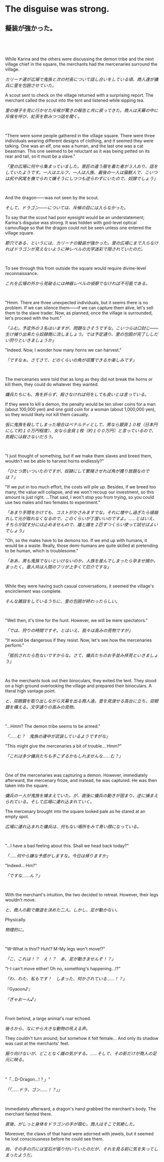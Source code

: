 # The disguise was strong.

## 擬装が強かった。

&nbsp;

&nbsp;

While Karina and the others were discussing the demon tribe and the next village chief in the square, the merchants had the mercenaries surround the village.

*カリーナ達が広場で鬼族と次の村長について話し合いをしている頃、商人達が傭兵に里を包囲させていた。*

A scout sent to check on the village returned with a surprising report. The merchant called the scout into the tent and listened while sipping tea.

*里の様子を見に行かせた斥候が驚きの報告と共に戻ってきた。商人は天幕の中に斥候を呼び、紅茶を飲みつつ話を聞く。*

&nbsp;

"There were some people gathered in the village square. There were three individuals wearing different designs of clothing, and it seemed they were talking. One was an elf, one was a human, and the last one was a cat beastman. This one seemed to be reluctant as it was being petted on its rear and tail, so it must be a slave."

*「里の広場に何やら集まっていました。意匠の違う服を着た者が３人おり、話をしていたようです。一人はエルフ、一人は人族、最後の一人は猫獣人で、こいつは尻や尻尾を撫でられて嫌そうにしつつも逆らわずにいたので、奴隷でしょう」*

&nbsp;

And the dragon――was not seen by the scout.

*そして、ドラゴン――については、斥候の目には入らなかった。*

To say that the scout had poor eyesight would be an understatement; Karina's disguise was strong. It was hidden with god-level optical camouflage so that the dragon could not be seen unless one entered the village square.

*節穴である、というには、カリーナの擬装が強かった。里の広場にまで入らなければドラゴンが見えないように神レベルの光学迷彩で隠されていたのだ。*

&nbsp;

To see through this from outside the square would require divine-level reconnaissance.

*これを広場の外から見破るには神器レベルの偵察でなければ不可能である。*

&nbsp;

"Hmm. There are three unexpected individuals, but it seems there is no problem. If we can silence them――if we can capture them alive, let's sell them to the slave trader. Now, as planned, once the village is surrounded, let's proceed with the hunt."

*「ふむ。予定外の３名はいますが、問題なさそうですな。こいつらは口封じ――生け捕り出来たら奴隷商に流しましょう。では予定通り、里の包囲が完了ししだい狩りといきましょうか」*

"Indeed. Now, I wonder how many horns we can harvest."

*「ですなぁ。さてさて、どのくらいの角が収獲できるか楽しみです」*

&nbsp;

The mercenaries were told that as long as they did not break the horns or kill them, they could do whatever they wanted.

*傭兵たちにも、角を折らず、殺さなければ何をしても良いとは言っている。*

If they were to kill a demon, the penalty would be ten silver coins for a man (about 100,000 yen) and one gold coin for a woman (about 1,000,000 yen), so they would likely not kill them casually.

*仮に鬼族を殺してしまった場合はペナルティとして、男なら銀貨１０枚（日本円にして約１０万円程度）、女なら金貨１枚（約１００万円）と言っているので、気軽には殺さないだろう。*

&nbsp;

"I just thought of something, but if we make them slaves and breed them, wouldn't we be able to harvest horns endlessly?"

*「ひとつ思いついたのですが、奴隷にして繁殖させれば角が獲り放題なのでは？」*

"If we put in too much effort, the costs will pile up. Besides, if we breed too many, the value will collapse, and we won't recoup our investment, so this amount is just right. …That said, I won't stop you from trying, so you could use two males and two females to experiment."

*「あまり手間をかけても、コストがかさみますでな。それに増やし過ぎたら値崩れして元が取れなくなるので、このくらいが丁度いいのですよ。……とはいえ、そちらが試す分には止めませんので、雄と雌を２匹ずつくらい使って試せばよいでしょう」*

"Oh, so the males have to be demons too. If we end up with humans, it would be a waste. Really, those demi-humans are quite skilled at pretending to be human, which is troublesome."

*「ああ、男も鬼族でないといけないのか。人族を産んでしまったら孕ませ損か。まったく、亜人共は人間のフリが上手くて厄介ですな」*

&nbsp;

While they were having such casual conversations, it seemed the village's encirclement was complete.

*そんな雑談をしているうちに、里の包囲が終わったらしい。*

&nbsp;

"Well then, it's time for the hunt. However, we will be mere spectators."

*「では、狩りの時間ですぞ。とはいえ、我々は高みの見物ですが」*

"It would be dangerous if they resist. Now, let's see how the mercenaries perform."

*「抵抗されたら危ないですからな。さて、傭兵たちのお手並み拝見といきましょう」*

&nbsp;

As the merchants took out their binoculars, they exited the tent. They stood on a high ground overlooking the village and prepared their binoculars. A literal high vantage point.

*と、双眼鏡を取り出しながら天幕を出る商人達。里を見渡せる高台に立ち、双眼鏡を構える。文字通りの高みの見物。*

&nbsp;

"…Hmm? The demon tribe seems to be armed."

*「……む？　鬼族の連中が武装しているようですがな」*

"This might give the mercenaries a bit of trouble… Hmm?"

*「これは多少傭兵たちも手こずるかもしれませんな……む？」*

&nbsp;

One of the mercenaries was capturing a demon. However, immediately afterward, the mercenary froze, and instead, he was captured. He was then taken into the square.

*傭兵の一人が鬼族を捕まえていた。が、直後に傭兵の動きが固まり、逆に捕まえられている。そして広場に連れ込まれていく。*

The mercenary brought into the square looked pale as he stared at an empty spot.

*広場に連れ込まれた傭兵は、何もない場所をみて青い顔になっている。*

&nbsp;

"…I have a bad feeling about this. Shall we head back today?"

*「……何やら嫌な予感がしますな。今日は帰りますか」*

"Indeed… Hm?"

*「ですな……ん？」*

&nbsp;

With the merchant's intuition, the two decided to retreat. However, their legs wouldn't move.

*と、商人の勘で撤退を決めた二人。しかし、足が動かない。*

Physically.

*物理的に。*

&nbsp;

"W-What is this!? Huh!? M-My legs won't move!?"

*「こ、これは！？　え！？　あ、足が動きませんぞ！？」*

"I-I can't move either! Oh no, something's happening…!?"

*「わ、わた、私もです！　しまった、何かされている……！？」*

『Gyaoon♪』

*『ぎゃおーん♪』*

&nbsp;

From behind, a large animal's roar echoed.

*後ろから、なにやら大きな動物の吼える声。*

They couldn't turn around, but somehow it felt female… And only its shadow was cast at the merchants' feet.

*振り向けないが、どことなく雌の気がする。……そして、その影だけが商人の足元に映る。*

&nbsp;

"「…D-Dragon…!？」"

*「「……ドラ、ゴン……！？」」*

&nbsp;

Immediately afterward, a dragon's hand grabbed the merchant's body. The merchant fainted there.

*直後、がしっと身体をドラゴンの手が掴む。商人はそこで気絶した。*

Moreover, the claws of that hand were adorned with jewels, but it seemed he lost consciousness before he could see them.

*尚、その手の爪には宝石が張り付いていたのだが、それを見る前に気を失ってしまったようだ。*

&nbsp;

&nbsp;

&nbsp;

&nbsp;

&nbsp;

----------------

(Announcement below)

*（以下お知らせ）*

The comic adaptation of "The Dungeon Master Who Absolutely Doesn't Want to Work and Indulges in Lazy Sleep" has just released its 10th volume!

*先日１０巻が発売された「絶対に働きたくないダンジョンマスターが惰眠をむさぼるまで」コミカライズですが、なんと！*

Until 2024/03/31, the first volume is available for free on various e-book sites!

*2024/03/31まで、各種電子書籍サイトで１巻が無料になってるそうです！*

It's not a limited-time free read; if you buy it now, you can read it properly later.

*期間限定無料で読めるヤツじゃなく、今買って置けば後でもちゃんと読める奴です。*

&nbsp;

This is a rare opportunity that won't come again unless it gets an anime adaptation, so I think those who haven't bought it should get it…!

*こんなの次はアニメ化でもしないと無い機会だろうので、買ってない人は入手したらいいと思うよ……！*
